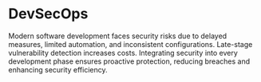 # DevSecOps
Modern software development faces security risks due to delayed measures, limited automation, and inconsistent configurations. Late-stage vulnerability detection increases costs. Integrating security into every development phase ensures proactive protection, reducing breaches and enhancing security efficiency.
